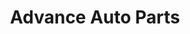 ---
title: "Advance Auto Parts"
url: /newport-news/advance-auto-parts-jefferson-avenue/
shop: car parts
---